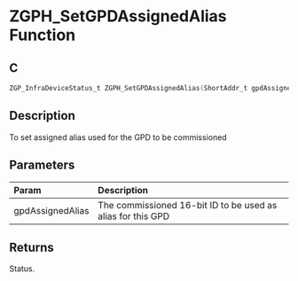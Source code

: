 # ZGPH_SetGPDAssignedAlias Function

## C

```c
ZGP_InfraDeviceStatus_t ZGPH_SetGPDAssignedAlias(ShortAddr_t gpdAssignedAlias);
```

## Description

 To set assigned alias used for the GPD to be commissioned

## Parameters

| Param | Description |
|:----- |:----------- |
| gpdAssignedAlias | The commissioned 16-bit ID to be used as alias for this GPD  

## Returns

 Status. 

